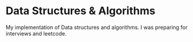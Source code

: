 # Data Structures & Algorithms

My implementation of Data structures and algorithms.
I was preparing for interviews and leetcode.
